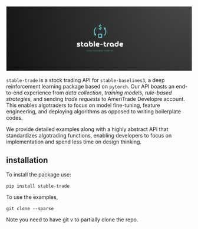 ![](assets/images/stable-trade.PNG)

`stable-trade` is a stock trading API for
`stable-baselines3`, a deep reinforcement learning package based
on `pytorch`.
Our API boasts an end-to-end experience from *data collection*,
*training models*, *rule-based strategies*, and sending
*trade requests* to AmeriTrade Developre account.
This enables algotraders to focus on model fine-tuning,
feature engineering, and deploying 
algorithms as opposed to writing boilerplate codes.

We provide detailed examples along with a highly abstract API that
standardizes algotrading functions, enabling developers to focus
on implementation and spend less time on design thinking.

## installation

To install the package use:
```buildoutcfg
pip install stable-trade
```
To use the examples,
```buildoutcfg
git clone --sparse
```

Note you need to have git v to partially clone the repo.